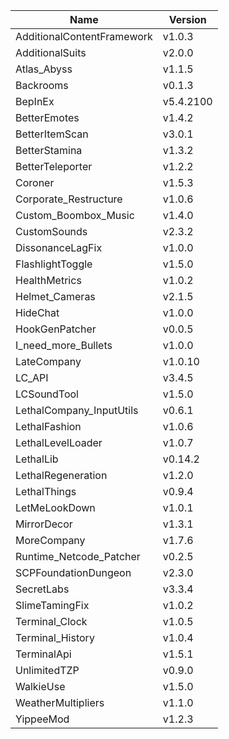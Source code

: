 | Name                       | Version   |
| -------------------------- | --------- |
| AdditionalContentFramework | v1.0.3    |
| AdditionalSuits            | v2.0.0    |
| Atlas_Abyss                | v1.1.5    |
| Backrooms                  | v0.1.3    |
| BepInEx                    | v5.4.2100 |
| BetterEmotes               | v1.4.2    |
| BetterItemScan             | v3.0.1    |
| BetterStamina              | v1.3.2    |
| BetterTeleporter           | v1.2.2    |
| Coroner                    | v1.5.3    |
| Corporate_Restructure      | v1.0.6    |
| Custom_Boombox_Music       | v1.4.0    |
| CustomSounds               | v2.3.2    |
| DissonanceLagFix           | v1.0.0    |
| FlashlightToggle           | v1.5.0    |
| HealthMetrics              | v1.0.2    |
| Helmet_Cameras             | v2.1.5    |
| HideChat                   | v1.0.0    |
| HookGenPatcher             | v0.0.5    |
| I_need_more_Bullets        | v1.0.0    |
| LateCompany                | v1.0.10   |
| LC_API                     | v3.4.5    |
| LCSoundTool                | v1.5.0    |
| LethalCompany_InputUtils   | v0.6.1    |
| LethalFashion              | v1.0.6    |
| LethalLevelLoader          | v1.0.7    |
| LethalLib                  | v0.14.2   |
| LethalRegeneration         | v1.2.0    |
| LethalThings               | v0.9.4    |
| LetMeLookDown              | v1.0.1    |
| MirrorDecor                | v1.3.1    |
| MoreCompany                | v1.7.6    |
| Runtime_Netcode_Patcher    | v0.2.5    |
| SCPFoundationDungeon       | v2.3.0    |
| SecretLabs                 | v3.3.4    |
| SlimeTamingFix             | v1.0.2    |
| Terminal_Clock             | v1.0.5    |
| Terminal_History           | v1.0.4    |
| TerminalApi                | v1.5.1    |
| UnlimitedTZP               | v0.9.0    |
| WalkieUse                  | v1.5.0    |
| WeatherMultipliers         | v1.1.0    |
| YippeeMod                  | v1.2.3    |
